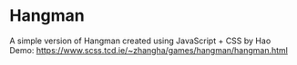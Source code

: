 # Hangman
A simple version of Hangman created using JavaScript + CSS
by Hao
Demo: https://www.scss.tcd.ie/~zhangha/games/hangman/hangman.html
